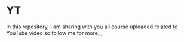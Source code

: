 # YT
In this repository, I am sharing with you all course uploaded related to YouTube video so follow me for more,,,  
